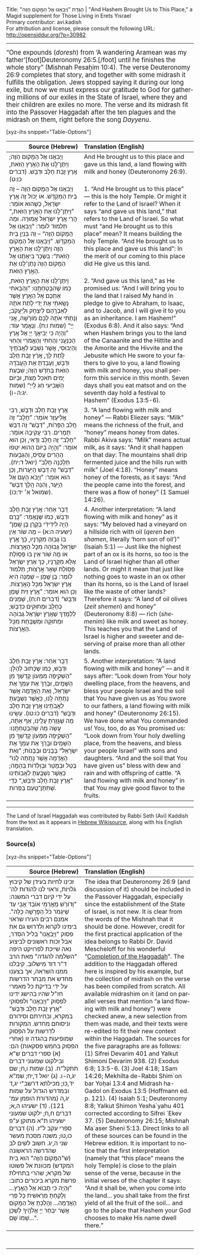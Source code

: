 <html>
<head></head>
<body>
Title: הַגָּדַת "וַיְבִאֵנוּ אֶל הַמָּקוֹם הַזֶּה"‏ | "And Hashem Brought Us to This Place," a Magid supplement for Those Living in Erets Yisrael<br />
Primary contributor: avi.kadish<br />
For attribution and license, please consult the following URL: <a href="http://opensiddur.org/?p=30982">http://opensiddur.org/?p=30982</a>
<p />
<hr />

<div class="english" lang="en" style="font-size: 1.2em;">
“One expounds (<em>doresh</em>) from ‘A wandering Aramean was my father’[foot]Deuteronomy 26:5.[/foot] until he finishes the whole story” <span class="citation">(Mishnah Pesaḥim 10:4)</span>. The verse Deuteronomy 26:9 completes that story, and together with some midrash it fulfills the obligation. Jews stopped saying it during our long exile, but now we must express our gratitude to God for gathering millions of our exiles in the State of Israel, where they and their children are exiles no more. The verse and its midrash fit into the Passover Haggadah after the ten plagues and the midrash on them, right before the song <em>Dayyenu</em>.
</div>

[xyz-ihs snippet="Table-Options"]<table style="margin-left: auto; margin-right: auto;" class="draggable">
<thead><tr><th id="x" style="text-align: right;">Source (Hebrew)</th><th style="text-align: left;">Translation (English)</th></tr></thead>
<tbody>
<tr><td style="vertical-align:top;">
<div class="liturgy" lang="he">
וַיְבִאֵֽנוּ אֶל הַמָּקוֹם הַזֶּה;
וַיִּתֶּן־לָֽנוּ אֶת הָאָֽרֶץ הַזֹּאת,
אֶֽרֶץ זָבַת חָלָב וּדְבָשׁ. <span class="citation">(דברים כו:ט)</span>
</span></div></td>
 
<td style="vertical-align:top;">
<div class="english" lang="en">
And He brought us to this place 
and gave us this land, 
a land flowing with milk and honey <span class="citation">(Deuteronomy 26:9)</span>.
</div></td></tr>


<tr><td style="vertical-align:top;">
<div class="liturgy" lang="he">
וַיְבִאֵֽנוּ אֶל הַמָּקוֹם הַזֶּה – זֶה בֵּית הַמִּקְדָּשׁ. אוֹ יָכוֹל זֶה אֶֽרֶץ יִשְׂרָאֵל, כְּשֶׁהוּא אוֹמֵר: ”וַיִּתֶּן־לָֽנוּ אֶת הָאָֽרֶץ הַזֹּאת,“ הֲרֵי אֶֽרֶץ יִשְׂרָאֵל אֲמוּרָה. וּמַה תַּלְמוּד לוֹמַר: ”וַיְבִאֵֽנוּ אֶל הַמָּקוֹם הַזֶּה“ – זֶה בִּנְיַן בֵּית הַמִּקְדָּשׁ. ”וַיְבִאֵֽנוּ אֶל הַמָּקוֹם הַזֶּה וַיִּתֶּן־לָֽנוּ אֶת הָאָֽרֶץ הַזֹּאת“: בִּשְׂכַר בִּיאָתֵֽנוּ אֶל הַמָּקוֹם הַזֶּה נָתַן־לָֽנוּ אֶת הָאָֽרֶץ הַזֹּאת.
</span></div></td>
 
<td style="vertical-align:top;">
<div class="english" lang="en">
1. “And He brought us to this place” — this is the holy Temple. Or might it refer to the Land of Israel? When it says “and gave us this land,” that refers to the Land of Israel. So what must “and He brought us to this place” mean? It means building the holy Temple. “And He brought us to this place and gave us this land”: In the merit of our coming to this place did He give us this land.
</div></td></tr>


<tr><td style="vertical-align:top;">
<div class="liturgy" lang="he">
וַיִּתֶּן־לָֽנוּ אֶת הָאָֽרֶץ הַזֹּאת, כְּמוֹ שֶׁהִבְטַחְתָּֽנוּ: ”וְהֵבֵאתִי אֶתְכֶם אֶל הָאָֽרֶץ אֲשֶׁר נָשָֽׂאתִי אֶת יָדִי לָתֵת אֹתָהּ לְאַבְרָהָם לְיִצְחָק וּלְיַעֲקֹב; וְנָתַתִּי אֹתָהּ לָכֶם מוֹרָשָׁה, אֲנִי יְיָ“ <span class="citation">(שמות ו:ח)</span>. וְנֶאֱמַר עוֹד: ”וְהָיָה כִי יְבִיאֲךָ יְיָ אֶל אֶֽרֶץ הַכְּנַעֲנִי וְהַחִתִּי וְהָאֱמֹרִי וְהַחִוִּי וְהַיְבוּסִי, אֲשֶׁר נִשְׁבַּע לַאֲבֹתֶֽיךָ לָֽתֶת לָךְ, אֶֽרֶץ זָבַת חָלָב וּדְבָשׁ, וְעָבַדְתָּ אֶת הָעֲבֹדָה הַזֹּאת בַּחֹֽדֶשׁ הַזֶּה; שִׁבְעַת יָמִים תֹּאכַל מַצֹּת, וּבַיּוֹם הַשְּׁבִיעִי חַג לַייָ“ <span class="citation">(שמות יג:ה-ו)</span>.
</span></div></td>
 
<td style="vertical-align:top;">
<div class="english" lang="en">
2. “And gave us this land,” as He promised us: “And I will bring you to the land that I raised My hand in pledge to give to Abraham, to Isaac, and to Jacob, and I will give it to you as an inheritance. I am Hashem!” <span class="citation">(Exodus 6:8)</span>. And it also says: “And when Hashem brings you to the land of the Canaanite and the Hittite and the Amorite and the Hivvite and the Jebusite which He swore to your fathers to give to you, a land flowing with milk and honey, you shall perform this service in this month. Seven days shall you eat matsot and on the seventh day hold a festival to Hashem” <span class="citation">(Exodus 13:5-6)</span>.
</div></td></tr>


<tr><td style="vertical-align:top;">
<div class="liturgy" lang="he">
אֶֽרֶץ זָבַת חָלָב וּדְבָשׁ, רַבִּי אֱלִיעֶזֶר אוֹמֵר: ”חָלָב“ זֶה חֲלֵב הַפֵּרוֹת, ”דְּבָשׁ“ זֶה דְּבַשׁ תְּמָרִים. רַבִּי עֲקִיבָה אוֹמֵר: ”חָלָב“ זֶה חָלָב וַדָּאִי, וְכֵן הוּא אוֹמֵר: ”וְהָיָה בַיּוֹם הַהוּא יִטְּפוּ הֶהָרִים עָסִיס, וְהַגְּבָעוֹת תֵּלַֽכְנָה חָלָב“ <span class="citation">(יואל ד:יח)</span>. ”דְּבַשׁ“ זֶה דְּבַשׁ הַיְּעָרוֹת, וְכֵן הוּא אוֹמֵר: ”וַיָּבֹא הָעָם אֶל הַיַּֽעַר, וְהִנֵּה הֵֽלֶךְ דְּבָשׁ“ <span class="citation">(שמואל א׳ יד:כו)</span>.
</span></div></td>
 
<td style="vertical-align:top;">
<div class="english" lang="en">
3. “A land flowing with milk and honey” — Rabbi Eliezer says: “Milk” means the richness of the fruit, and “honey” means honey from dates. Rabbi Akiva says: “Milk” means actual milk, as it says: “And it shall happen on that day: The mountains shall drip fermented juice and the hills run with milk” <span class="citation">(Joel 4:18)</span>. “Honey” means honey of the forests, as it says: “And the people came into the forest, and there was a flow of honey” <span class="citation">(1 Samuel 14:26)</span>.
</div></td></tr>


<tr><td style="vertical-align:top;">
<div class="liturgy" lang="he">
דָּבָר אַחֵר: אֶֽרֶץ זָבַת חָלָב וּדְבַשׁ, כְּמוֹ שֶּׁנֶּאֱמַר: ”כֶּֽרֶם הָיָה לִידִידִי בְּקֶֽרֶן בֶּן שָֽׁמֶן“ <span class="citation">(ישעיה ה:א)</span> – מָה שׁוֹר אֵין בּוֹ גָּבֽוֹהַּ מִקַּרְנָיו, כָּךְ אֶֽרֶץ יִשְׂרָאֵל גְּבוֹהָה מִכׇּל הָאֲרָצוֹת. אוֹ מָה שׁוֹר אֵין בּוֹ פְּסֽוֹלֶת אֶלָּא מִקַּרְנָיו, כָּךְ אֶרֶץ יִשְׂרָאֵל פְּסֽוֹלֶת שְׁאָר אֲרָצוֹת; תַּלְמוּד לוֹמַר: בֶּן שֶֽׁמֶן – שְׁמֵנָה הִיא אֶֽרֶץ יִשְׂרָאֵל מִכׇּל הָאֲרָצוֹת. וְכֵן הוּא אוֹמֵר: ”אֶֽרֶץ זֵית שֶֽׁמֶן וּדְבָשׁ“ <span class="citation">(דברים ח:ח)</span>, שְׁמֵנִים כְּחָלָב וּמְתוּקִים כִּדְבָשׁ; לְלַמֶּדְךָ שֶׁאֶֽרֶץ יִשְׂרָאֵל גְּבוֹהָה וּמְתוּקָה וּמְשֻׁבַּֽחַת מִכׇּל הָאֲרָצוֹת.
</span></div></td>
 
<td style="vertical-align:top;">
<div class="english" lang="en">
4. Another interpretation: “A land flowing with milk and honey” as it says: “My beloved had a vineyard on a hillside rich with oil (<em>qeren ben shamen</em>, literally ‘horn son of oil’)” <span class="citation">(Isaiah 5:1)</span> — Just like the highest part of an ox is its horns, so too is the Land of Israel higher than all other lands. Or might it mean that just like nothing goes to waste in an ox other than its horns, so is the Land of Israel like the waste of other lands? Therefore it says: “A land of oil olives (<em>zeit shemen</em>) and honey” <span class="citation">(Deuteronomy 8:8)</span> — rich (<em>shemenim</em>) like milk and sweet as honey. This teaches you that the Land of Israel is higher and sweeter and deserving of praise more than all other lands.
</div></td></tr>


<tr><td style="vertical-align:top;">
<div class="liturgy" lang="he">
דָּבָר אַחֵר: אֶֽרֶץ זָבַת חָלָב וּדְבַשׁ, כְּמוֹ שֶׁכָּתוּב לְהַלָּן: ”הַשְׁקִֽיפָה מִמְּעוֹן קׇדְשְׁךָ מִן הַשָּׁמַֽיִם, וּבָרֵךְ אֶת עַמְּךָ אֶת יִשְׂרָאֵל, וְאֵת הָאֲדָמָה אֲשֶׁר נָתַֽתָּה לָֽנוּ, כַּאֲשֶׁר נִשְׁבַּֽעְתָּ לַאֲבֹתֵֽינוּ אֶֽרֶץ זָבַת חָלָב וּדְבָשׁ“ <span class="citation">(דברים כו:טו)</span>. עָשִֽׂינוּ מַה שֶׁגָּזַֽרְתָּ עָלֵֽינוּ, אַף אַתָּה, עֲשֵׂה מַה שֶׁהִבְטַחְתָּֽנוּ: ”הַשְׁקִֽיפָה מִמְּעוֹן קָדְשְׁךָ מִן הַשָּׁמַֽיִם וּבָרֵךְ אֶת עַמְּךָ אֶת יִשְׂרָאֵל“ בְּבָנִים וּבְבָנוֹת; ”וְאֵת הָאֲדָמָה אֲשֶׁר נָתַֽתָּה לָֽנוּ“ בְּטַל וּבְמָטָר וּבְוַלְדוֹת בְּהֵמָה; כַּאֲשֶׁר נִשְׁבַּֽעְתָּ לַאֲבוֹתֵינוּ ”אֶֽרֶץ זָבַת חָלָב וּדְבָשׁ,“ כְּדֵי שֶׁתִּתֶּן־טַֽעַם בַּפֵּרוֹת.
</span></div></td>
 
<td style="vertical-align:top;">
<div class="english" lang="en">
5. Another interpretation: “A land flowing with milk and honey” — and it says after: “Look down from Your holy dwelling place, from the heavens, and bless your people Israel and the soil that You have given us as You swore to our fathers, a land flowing with milk and honey” <span class="citation">(Deuteronomy 26:15)</span>. We have done what You commanded us! You, too, do as You promised us: “Look down from Your holy dwelling place, from the heavens, and bless your people Israel” with sons and daughters. “And and the soil that You have given us” bless with dew and rain and with offspring of cattle. “A land flowing with milk and honey” in that You may give good flavor to the fruits.
</div></td></tr>
</tbody></table>

<hr />

The Land of Israel Haggadah was contributed by Rabbi Seth (Avi) Kaddish from the text as it appears in <a href="https://he.wikisource.org/wiki/הסידור_השלם/אשכנז/הגדה_של_פסח/ויביאנו_אל_המקום_הזה#ויביאנו">Hebrew Wikisource</a>, along with his English translation.

<h3>Source(s)</h3>

[xyz-ihs snippet="Table-Options"]<table style="margin-left: auto; margin-right: auto;" class="draggable">
<thead><tr><th id="x" style="text-align: right;">Source (Hebrew)</th><th style="text-align: left;">Translation (English)</th></tr></thead>
<tbody>
<tr><td style="vertical-align:top;">
<div class="commentary" lang="he">
זכינו לחיות בעידן של קיבוץ גלויות, וראוי לנו להודות לה' על ידי קיום דברי המשנה: "וְדוֹרֵשׁ מֵאֲרַמִּי אוֹבֵד אָבִי עַד שֶׁיִּגְמֹר כֹּל הַפָּרָשָׁה כֻּלָּהּ". אמנם רבים העירו שראוי בימינו לקרוא ולדרוש גם את פסוק "וַיְבִאֵֽנוּ" בליל הסדר, אבל זכות ראשונים לביצוע נאה שייכת לפרויקט היפה "השלמה להגדה" מאת הרב ד"ר דוד מישלוב. קיבלנו ממנו השראה, אך בצענו מחדש את מבחר הדרשות על ידי בדיקת כל מאמרי חז"ל שהיו בהישג ידינו לפסוק "וַיְבִאֵֽנוּ" ולפסוקי "אֶֽרֶץ זָבַת חָלָב וּדְבָשׁ" במקרא, ובחירתם וסידורם וניסוחם מחדש. המקורות לדרשות על הפסוק שמופיעות בהגדה זו (אחרי הפסוק בחמש פסקאות) הם: (א) ספרי דברים ש"א ובילקוט שמעוני דברים תתקל"ח. (ב) שמות ו,ח; שם יג,ה-ו. (ג) יואל ד,יח; שמ"א יד,כו; מכילתא דרשב"י יג,ד ובמדרש הגדול על שמות יג,ה (מהדורת הופמן עמ' 121). (ד) ישעיהו ה,א; דברים ח,ח; ילקוט שמעוני ישעיהו ת"א מתוקן ע"פ ספרי עקב ל"ז. (ה) דברים כו,טו; משנה מסכת מעשר שני ה,יג. חשוב לשים לב שהדרשה הראשונה (ש"הַמָּקוֹם הַזֶּה" הוא בית המקדש) מכוונת אל פשוטו של מקרא; שהרי בתחילת פרשת מקרא ביכורים כתוב: "וְהָיָה כִּי תָבוֹא אֶל הָאָֽרֶץ... וְלָקַחְתָּ מֵרֵאשִׁית כׇּל פְּרִי הָאֲדָמָה... וְהָלַכְתָּ אֶל הַמָּקוֹם אֲשֶׁר יִבְחַר יְיָ אֱלֹהֶֽיךָ לְשַׁכֵּן שְׁמוֹ שָׁם...".
</span></div></td>
 
<td style="vertical-align:top;">
<div class="english" lang="en">
The idea that Deuteronomy 26:9 (and discussion of it) should be included in the Passover Haggadah, especially since the establishment of the State of Israel, is not new. It is clear from the words of the Mishnah that it should be done. However, credit for the first practical application of the idea belongs to Rabbi Dr. David Mescheloff for his wonderful “<a href="http://homedir.jct.ac.il/~meschelo/haggada/haggada.html">Completion of the Haggadah</a>”. The addition to the Haggadah offered here is inspired by his example, but the collection of midrash on the verse has been compiled from scratch. All available midrashim on it (and on parallel verses that mention “a land flowing with milk and honey”) were checked anew, a new selection from them was made, and their texts were re-edited to fit their new context within the Haggadah. The sources for the five paragraphs are as follows: (1) Sifrei Devarim 401 and Yalkut Shimoni Devarim 938. (2) Exodus 6:8; 13:5-6. (3) Joel 4:18; 1Sam 14:26; Mekhilta de-Rabbi Shim`on bar Yoḥai 13:4 and Midrash ha-Gadol on Exodus 13:5 (Hoffmann ed. p. 121). (4) Isaiah 5:1; Deuteronomy 8:8; Yalkut Shimon Yesha`yahu 401 corrected according to Sifrei `Ekev 37. (5) Deuteronomy 26:15; Mishnah Ma`aser Sheni 5:13. Direct links to all of these sources can be found in the Hebrew edition. It is important to notice that the first interpretation (namely that “this place” means the holy Temple) is close to the plain sense of the verse, because in the initial verses of the chapter it says: “And it shall be, when you come into the land... you shall take from the first yield of all the fruit of the soil... and go to the place that Hashem your God chooses to make His name dwell there.”
</div></td></tr>
</tbody></table>

&nbsp;

<hr />

&nbsp;
</body>
</html>